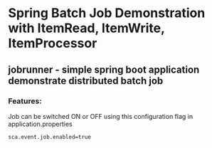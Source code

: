 # Spring Batch Job Demonstration with ItemRead, ItemWrite, ItemProcessor
## jobrunner - simple spring boot application demonstrate distributed batch job

### Features:
Job can be switched ON or OFF using this configuration flag in application.properties
```properties
sca.event.job.enabled=true
```

